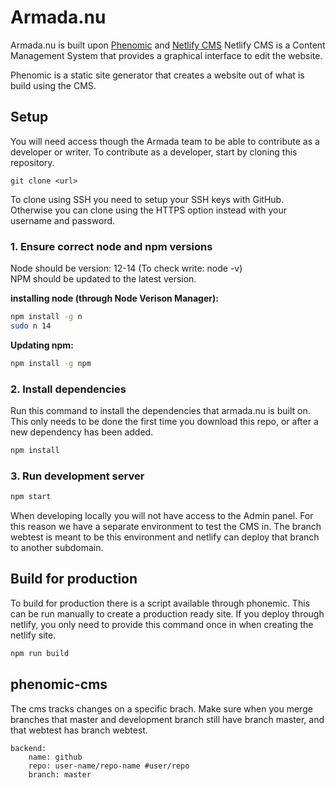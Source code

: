 # Armada.nu

Armada.nu is built upon [Phenomic](https://github.com/MoOx/phenomic) and [Netlify CMS](https://github.com/netlify/netlify-cms) Netlify CMS is a Content Management System that provides a graphical interface to edit the website.

Phenomic is a static site generator that creates a website out of what is build using the CMS.

## Setup

You will need access though the Armada team to be able to contribute as a developer or writer. To contribute as a developer, start by cloning this repository.

```git
git clone <url>
```

To clone using SSH you need to setup your SSH keys with GitHub. Otherwise you can clone using the HTTPS option instead with your username and password.

### 1. Ensure correct node and npm versions

Node should be version: 12-14 (To check write: node -v)  
NPM should be updated to the latest version.

**installing node (through Node Verison Manager):**

```sh
npm install -g n
sudo n 14
```

**Updating npm:**

```sh
npm install -g npm
```

### 2. Install dependencies

Run this command to install the dependencies that armada.nu is built on. This only needs to be done the first time you download this repo, or after a new dependency has been added.

```sh
npm install
```

### 3. Run development server

```sh
npm start
```

When developing locally you will not have access to the Admin panel. For this reason we have a separate environment to test the CMS in.
The branch webtest is meant to be this environment and netlify can deploy that branch to another subdomain.

## Build for production

To build for production there is a script available through phonemic. This can be run manually to create a production ready site.
If you deploy through netlify, you only need to provide this command once in when creating the netlify site.

```sh
npm run build
```

## phenomic-cms

The cms tracks changes on a specific brach. Make sure when you merge branches that master and development branch still have branch master, and that webtest has branch webtest.

```phenomic-cms
backend:
    name: github
    repo: user-name/repo-name #user/repo  
    branch: master
```
